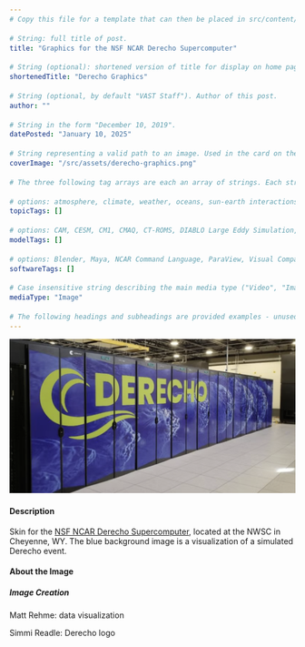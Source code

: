 ```yaml
---
# Copy this file for a template that can then be placed in src/content/visualizations. The name of this file will be used as the URL for the post.

# String: full title of post.
title: "Graphics for the NSF NCAR Derecho Supercomputer"

# String (optional): shortened version of title for display on home page in card.
shortenedTitle: "Derecho Graphics"

# String (optional, by default "VAST Staff"). Author of this post.
author: ""

# String in the form "December 10, 2019".
datePosted: "January 10, 2025" 

# String representing a valid path to an image. Used in the card on the main page. Likely to be in the form "/src/assets/..." for images located in src/assets.
coverImage: "/src/assets/derecho-graphics.png"

# The three following tag arrays are each an array of strings. Each string (case insensitive) represents a filter from the front page. Tags that do not correspond to a current filter will be ignored for filtering.

# options: atmosphere, climate, weather, oceans, sun-earth interactions, fire dynamics, solid earth, recent publications, experimental technologies
topicTags: []

# options: CAM, CESM, CM1, CMAQ, CT-ROMS, DIABLO Large Eddy Simulation, HRRR, HWRF, MPAS, SIMA, WACCM, WRF
modelTags: []

# options: Blender, Maya, NCAR Command Language, ParaView, Visual Comparator, VAPOR
softwareTags: []

# Case insensitive string describing the main media type ("Video", "Image", "App", etc). This is displayed in the post heading as a small tag above the title.
mediaType: "Image"

# The following headings and subheadings are provided examples - unused ones can be deleted. All Markdown content below will be rendered in the frontend.
---
```



![NSF NCAR Derecho Graphics](../../assets/derecho-graphics.png)


#### Description

Skin for the <a href="https://www.cisl.ucar.edu/capabilities/derecho">NSF NCAR Derecho Supercomputer</a>, located at the NWSC in Cheyenne, WY. The blue background image is a visualization of a simulated Derecho event.

#### About the Image

##### Image Creation

Matt Rehme: data visualization

Simmi Readle: Derecho logo

